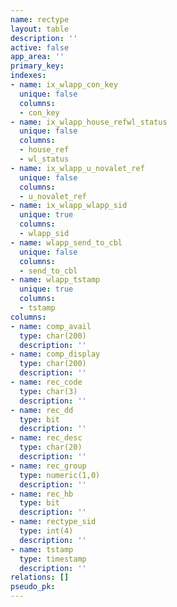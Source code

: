 ```yaml
---
name: rectype
layout: table
description: ''
active: false
app_area: ''
primary_key: 
indexes:
- name: ix_wlapp_con_key
  unique: false
  columns:
  - con_key
- name: ix_wlapp_house_refwl_status
  unique: false
  columns:
  - house_ref
  - wl_status
- name: ix_wlapp_u_novalet_ref
  unique: false
  columns:
  - u_novalet_ref
- name: ix_wlapp_wlapp_sid
  unique: true
  columns:
  - wlapp_sid
- name: wlapp_send_to_cbl
  unique: false
  columns:
  - send_to_cbl
- name: wlapp_tstamp
  unique: true
  columns:
  - tstamp
columns:
- name: comp_avail
  type: char(200)
  description: ''
- name: comp_display
  type: char(200)
  description: ''
- name: rec_code
  type: char(3)
  description: ''
- name: rec_dd
  type: bit
  description: ''
- name: rec_desc
  type: char(20)
  description: ''
- name: rec_group
  type: numeric(1,0)
  description: ''
- name: rec_hb
  type: bit
  description: ''
- name: rectype_sid
  type: int(4)
  description: ''
- name: tstamp
  type: timestamp
  description: ''
relations: []
pseudo_pk: 
---
```



